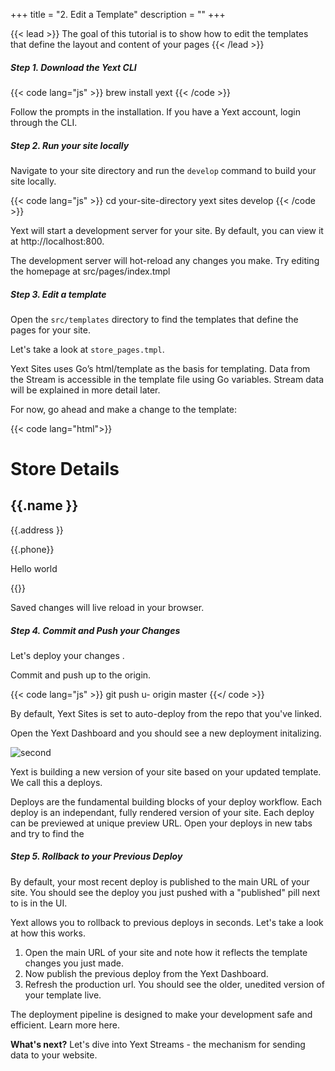 +++
title = "2. Edit a Template"
description = ""
+++

{{< lead >}} The goal of this tutorial is to show how to edit the templates that define the layout and content of your pages  {{< /lead >}}


##### Step 1. Download the Yext CLI 

{{< code lang="js" >}} brew install yext {{< /code >}}

Follow the prompts in the installation. If you have a Yext account, login through the CLI. 

##### Step 2. Run your site locally 

Navigate to your site directory and run the `develop` command to build your site locally.  

{{< code lang="js" >}} cd your-site-directory 
 yext sites develop {{< /code >}}

Yext will start a development server for your site. By default, you can view it at http://localhost:800.  

The development server will hot-reload any changes you make. Try editing the homepage at src/pages/index.tmpl

##### Step 3. Edit a template 
Open the `src/templates` directory to find the templates that define the pages for your site. 

Let's take a look at `store_pages.tmpl`.

Yext Sites uses Go’s html/template as the basis for templating. Data from the Stream is accessible in the template file using Go variables. Stream data will be explained in more detail later.  

For now, go ahead and make a change to the template:


{{< code lang="html">}} <html> 
	<body> 
	  <h1> Store Details </h1>
	  <h2>{{.name }} </h2>
	  <p> {{.address }} </p>
	  <p> {{.phone}} </p>
      <p> Hello world </p>
	</body> 
</html> {{</ code>}}

Saved changes will live reload in your browser. 

##### Step 4. Commit and Push your Changes  
Let's deploy your changes . 

Commit and push up to the origin. 

{{< code lang="js" >}} git push u- origin master {{</ code >}}

By default, Yext Sites is set to auto-deploy from the repo that you've linked.  

Open the Yext Dashboard and you should see a new deployment initalizing. 

![second](/images/second_deploy.png)


Yext is building a new version of your site based on your updated template. We call this a deploys.  

Deploys are the fundamental building blocks of your deploy workflow. Each deploy is an independant, fully rendered version of your site. Each deploy can be previewed at unique preview URL. Open your deploys in new tabs and try to find the 

##### Step 5. Rollback to your Previous Deploy  
By default, your most recent deploy is published to the main URL of your site. You should see the deploy you just pushed with a "published" pill next to is in the UI. 

Yext allows you to rollback to previous deploys in seconds. Let's take a look at how this works. 

1. Open the main URL of your site and note how it reflects the template changes you just made. 
2. Now publish the previous deploy from the Yext Dashboard. 
3. Refresh the production url. You should see the older, unedited version of your template live. 

The deployment pipeline is designed to make your development safe and efficient. Learn more here. 


**What's next?** 
Let's dive into Yext Streams - the mechanism for sending data to your website.  

